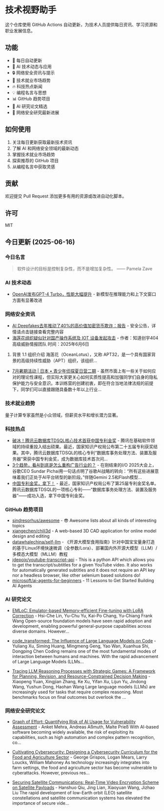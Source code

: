 # 技术视野助手

这个仓库使用 GitHub Actions 自动更新，为技术人员提供每日资讯、学习资源和职业发展信息。

## 功能

- 🔄 每日自动更新
- 🤖 AI 技术动态与应用
- 🔒 网络安全资讯与提示
- 💼 技术就业市场趋势
- 🔥 科技热点新闻
- 💡 编程名言与思想
- 📊 GitHub 趋势项目
- 📝 AI 研究论文精选
- 🔐 网络安全研究最新进展

## 如何使用

1. 关注每日更新获取最新技术资讯
2. 了解 AI 和网络安全领域的最新动态
3. 掌握技术就业市场趋势
4. 探索推荐的 GitHub 项目
5. 从编程名言中获取灵感

## 贡献

欢迎提交 Pull Request 添加更多有用的资源或改进自动化脚本。

## 许可

MIT

## 今日更新 (2025-06-16)

### 今日名言

> 软件设计的目标是控制复杂性，而不是增加复杂性。 —— Pamela Zave

### AI 技术动态

- [OpenAI发布GPT-4 Turbo，性能大幅提升](https://openai.com/blog/) - 新模型在推理能力和上下文窗口方面有显著改进


### 网络安全资讯

- [AI Deepfakes去年推动了40%的高价值加密货币欺诈：报告](https://www.anquanke.com/post/id/308498) - 安全公告，详情请点击链接查看完整内容
- [海莲花组织疑似针对国产操作系统及 IOT 设备发起攻击](https://paper.seebug.org/3328/) - 作者：知道创宇404高级威胁情报团队
时间：2025年6月6日
1. 背景
1.1 组织介绍
海莲花（OceanLotus），又称 APT32，是一个具有国家背景的高级持续性威胁（APT）组织，该组织...
- [7月暑期活动 | 日本 • 青少年侦探夏日营二期](https://www.4hou.com/posts/0MjK) - 虽然市面上有一些关于如何应对的理论性课程，但实际大家更关心如何实质性提高和加强同学们自身的隐私保护能力与安全意识。本训练营的创建初衷，即在符合当地法律法规的前提下，同学们可以直接跟随具备数十年以上行业...


### 技术就业趋势

量子计算专家虽然是小众领域，但薪资水平和增长潜力显著。

### 科技热点

- [破冰！腾讯云数据库TDSQL核心技术首获中国专利金奖](https://cloud.tencent.com/developer/article/2530795) - 腾讯在基础软件领域的持续重投入结出硕果。最近，国家知识产权局公布第二十五届专利获奖结果。其中，腾讯云数据库TDSQL的核心专利“数据库事务处理方法、装置及服务器”荣获中国专利金奖，成为数据库技术首次问...
- [3个趋势，看AI到底是怎么重构广告行业的？](https://cloud.tencent.com/developer/article/2530740) - 在刚结束的I/O 2025大会上，谷歌CEO Sundar Pichai用一句话点明了谷歌AI战略的转向：“所有这些进展意味着我们正处于AI平台转型的新阶段。”伴随Gemini 2.5和Flash模型...
- [中国专利金奖，拿下！](https://cloud.tencent.com/developer/article/2530737) - 最近，国家知识产权局公布了第25届专利金奖名单。腾讯云数据库TDSQL的一项核心专利——“数据库事务处理方法、装置及服务器”——成功入选，拿下中国专利金奖。


### GitHub 趋势项目

- [sindresorhus/awesome](https://github.com/sindresorhus/awesome) - 😎 Awesome lists about all kinds of interesting topics
- [xiangechen/chili3d](https://github.com/xiangechen/chili3d) - A web-based 3D CAD application for online model design and editing
- [datawhalechina/self-llm](https://github.com/datawhalechina/self-llm) - 《开源大模型食用指南》针对中国宝宝量身打造的基于Linux环境快速微调（全参数/Lora）、部署国内外开源大模型（LLM）/多模态大模型（MLLM）教程
- [jdepoix/youtube-transcript-api](https://github.com/jdepoix/youtube-transcript-api) - This is a python API which allows you to get the transcript/subtitles for a given YouTube video. It also works for automatically generated subtitles and it does not require an API key nor a headless browser, like other selenium based solutions do!
- [microsoft/ai-agents-for-beginners](https://github.com/microsoft/ai-agents-for-beginners) - 11 Lessons to Get Started Building AI Agents




### AI 研究论文

- [EMLoC: Emulator-based Memory-efficient Fine-tuning with LoRA Correction](http://arxiv.org/abs/2506.12015v1) - Hsi-Che Lin, Yu-Chu Yu, Kai-Po Chang, Yu-Chiang Frank Wang
  Open-source foundation models have seen rapid adoption and development,
enabling powerful general-purpose capabilities across diverse domains. However...

- [code_transformed: The Influence of Large Language Models on Code](http://arxiv.org/abs/2506.12014v1) - Yuliang Xu, Siming Huang, Mingmeng Geng, Yao Wan, Xuanhua Shi, Dongping Chen
  Coding remains one of the most fundamental modes of interaction between
humans and machines. With the rapid advancement of Large Language Models
(LLMs...

- [Tracing LLM Reasoning Processes with Strategic Games: A Framework for
  Planning, Revision, and Resource-Constrained Decision Making](http://arxiv.org/abs/2506.12012v1) - Xiaopeng Yuan, Xingjian Zhang, Ke Xu, Yifan Xu, Lijun Yu, Jindong Wang, Yushun Dong, Haohan Wang
  Large language models (LLMs) are increasingly used for tasks that require
complex reasoning. Most benchmarks focus on final outcomes but overlook the
...



### 网络安全研究论文

- [Graph of Effort: Quantifying Risk of AI Usage for Vulnerability
  Assessment](http://arxiv.org/abs/2503.16392v1) - Anket Mehra, Andreas Aßmuth, Malte Prieß
  With AI-based software becoming widely available, the risk of exploiting its
capabilities, such as high automation and complex pattern recognition, co...

- [Cultivating Cybersecurity: Designing a Cybersecurity Curriculum for the
  Food and Agriculture Sector](http://arxiv.org/abs/2503.16292v1) - George Grispos, Logan Mears, Larry Loucks, William Mahoney
  As technology increasingly integrates into farm settings, the food and
agriculture sector has become vulnerable to cyberattacks. However, previous
res...

- [Securing Satellite Communications: Real-Time Video Encryption Scheme on
  Satellite Payloads](http://arxiv.org/abs/2503.16287v1) - Hanshuo Qiu, Jing Lian, Xiaoyuan Wang, Jizhao Liu
  The rapid development of low-Earth orbit (LEO) satellite constellations and
satellite communication systems has elevated the importance of secure vide...

